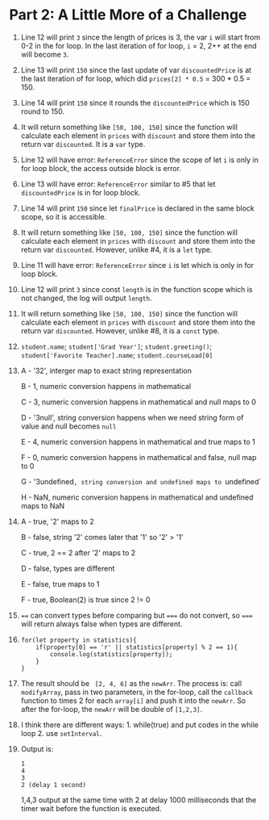 # Part 2: A Little More of a Challenge

1. Line 12 will print `3` since the length of prices is 3, the var `i` will start from 0-2 in the for loop. In the last iteration of for loop, `i` = 2, 2++ at the end will become `3`.
2. Line 13 will print `150` since the last update of var `discountedPrice` is at the last iteration of for loop, which did `prices[2] * 0.5` = 300 * 0.5 = 150.
3. Line 14 will print `150` since it rounds the `discountedPrice` which is 150 round to 150.
4. It will return something like `[50, 100, 150]` since the function will calculate each element in `prices` with `discount` and store them into the return var `discounted`. It is a `var` type.
5. Line 12 will have error: `ReferenceError` since the scope of let `i` is only in for loop block, the access outside block is error.
6. Line 13 will have error: `ReferenceError` similar to #5 that let `discountedPrice` is in for loop block.
7. Line 14 will print `150` since let `finalPrice` is declared in the same block scope, so it is accessible.
8. It will return something like `[50, 100, 150]` since the function will calculate each element in `prices` with `discount` and store them into the return var `discounted`. However, unlike #4, it is a `let` type.
9. Line 11 will have error: `ReferenceError` since `i` is let which is only in for loop block.
10. Line 12 will print `3` since const `length` is in the function scope which is not changed, the log will output `length`.
11. It will return something like `[50, 100, 150]` since the function will calculate each element in `prices` with `discount` and store them into the return var `discounted`. However, unlike #8, it is a `const` type.
12. `student.name`; `student['Grad Year']`; `student.greeting()`; `student['Favorite Teacher].name`; `student.courseLoad[0]`
13. A - '32', interger map to exact string representation

    B - 1, numeric conversion happens in mathematical
    
    C - 3, numeric conversion happens in mathematical and null maps to 0
    
    D - '3null', string conversion happens when we need string form of value and null becomes `null`
    
    E - 4, numeric conversion happens in mathematical and true maps to 1
    
    F - 0, numeric conversion happens in mathematical and false, null map to 0
    
    G - '3undefined`, string conversion and undefined maps to `undefined`
    
    H - NaN, numeric conversion happens in mathematical and undefined maps to NaN
14. A - true, '2' maps to 2

    B - false, string '2' comes later that '1' so '2' > '1'
    
    C - true, 2 == 2 after '2' maps to 2
    
    D - false, types are different
    
    E - false, true maps to 1
    
    F - true, Boolean(2) is true since 2 != 0
15. `==` can convert types before comparing but `===` do not convert, so `===` will return always false when types are different.
16. ``` 
    for(let property in statistics){
        if(property[0] == 'r' || statistics[property] % 2 == 1){
            console.log(statistics[property]);
        }
    }
    ```
17. The result should be ` [2, 4, 6]` as the `newArr`. The process is: call `modifyArray`, pass in two parameters, in the for-loop, call the `callback` function to times 2 for each `array[i]` and push it into the `newArr`. So after the for-loop, the `newArr` will be double of `[1,2,3]`.
18. I think there are different ways: 1. while(true) and put codes in the while loop 2. use `setInterval`.
19. Output is:
    ```
    1
    4
    3
    2 (delay 1 second)
    ```
    1,4,3 output at the same time with 2 at delay 1000 milliseconds that the timer wait before the function is executed.
